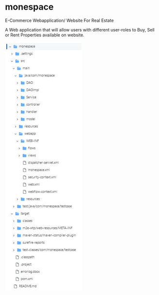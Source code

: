 # monespace
E-Commerce Webapplication/ Website For Real Estate

A Web application that will allow users with different user-roles to Buy, Sell or Rent Properties available on website. 

<img src="monEspace_FileManagement.JPG" alt="Project File Management Details">
